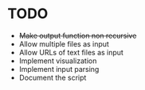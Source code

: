# TODO

 - ~~Make output function non recursive~~
 - Allow multiple files as input
 - Allow URLs of text files as input
 - Implement visualization
 - Implement input parsing
 - Document the script

 


